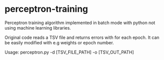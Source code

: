 # perceptron-training
Perceptron training algorithm implemented in batch mode with python not using machine learning libraries.

Original code reads a TSV file and returns errors with for each epoch. It can be easily modified with e.g weights or epoch number.

Usage: perceptron.py -d [TSV_FILE_PATH] -o [TSV_OUT_PATH]
